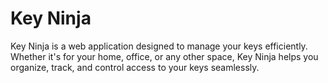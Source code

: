 # Key Ninja

Key Ninja is a web application designed to manage your keys efficiently. Whether it's for your home, office, or any other space, Key Ninja helps you organize, track, and control access to your keys seamlessly.

